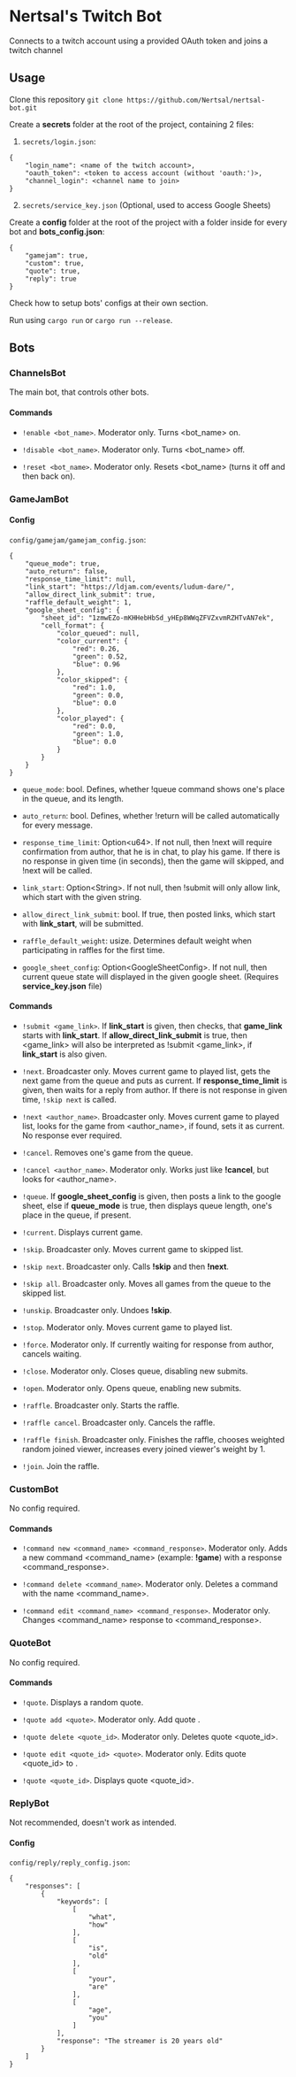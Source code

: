 # Nertsal's Twitch Bot

Connects to a twitch account using a provided OAuth token and joins a twitch channel

## Usage

Clone this repository `git clone https://github.com/Nertsal/nertsal-bot.git`

Create a **secrets** folder at the root of the project, containing 2 files:
1. `secrets/login.json`:
```
{
    "login_name": <name of the twitch account>,
    "oauth_token": <token to access account (without 'oauth:')>,
    "channel_login": <channel name to join>
}
```
2. `secrets/service_key.json` (Optional, used to access Google Sheets)

Create a **config** folder at the root of the project with a folder inside for every bot and **bots_config.json**:
```
{
    "gamejam": true,
    "custom": true,
    "quote": true,
    "reply": true
}
```

Check how to setup bots' configs at their own section.

Run using `cargo run` or `cargo run --release`.

## Bots

### **ChannelsBot**

The main bot, that controls other bots.

#### Commands

- `!enable <bot_name>`. Moderator only. Turns <bot_name> on.

- `!disable <bot_name>`. Moderator only. Turns <bot_name> off.

- `!reset <bot_name>`. Moderator only. Resets <bot_name> (turns it off and then back on).

### **GameJamBot**

#### Config

`config/gamejam/gamejam_config.json`:
```
{
    "queue_mode": true,
    "auto_return": false,
    "response_time_limit": null,
    "link_start": "https://ldjam.com/events/ludum-dare/",
    "allow_direct_link_submit": true,
    "raffle_default_weight": 1,
    "google_sheet_config": {
        "sheet_id": "1zmwEZo-mKHHebHbSd_yHEp8WWqZFVZxvmRZHTvAN7ek",
        "cell_format": {
            "color_queued": null,
            "color_current": {
                "red": 0.26,
                "green": 0.52,
                "blue": 0.96
            },
            "color_skipped": {
                "red": 1.0,
                "green": 0.0,
                "blue": 0.0
            },
            "color_played": {
                "red": 0.0,
                "green": 1.0,
                "blue": 0.0
            }
        }
    }
}
```

- `queue_mode`: bool. Defines, whether !queue command shows one's place in the queue, and its length.

- `auto_return`: bool. Defines, whether !return will be called automatically for every message.

- `response_time_limit`: Option\<u64\>. If not null, then !next will require confirmation from author, that he is in chat, to play his game. If there is no response in given time (in seconds), then the game will skipped, and !next will be called.

- `link_start`: Option\<String\>. If not null, then !submit will only allow link, which start with the given string.

- `allow_direct_link_submit`: bool. If true, then posted links, which start with **link_start**, will be submitted.

- `raffle_default_weight`: usize. Determines default weight when participating in raffles for the first time.

- `google_sheet_config`: Option\<GoogleSheetConfig\>. If not null, then current queue state will displayed in the given google sheet. (Requires **service_key.json** file)

#### Commands

- `!submit <game_link>`. If **link_start** is given, then checks, that **game_link** starts with **link_start**. If **allow_direct_link_submit** is true, then <game_link> will also be interpreted as !submit <game_link>, if **link_start** is also given.

- `!next`. Broadcaster only. Moves current game to played list, gets the next game from the queue and puts as current. If **response_time_limit** is given, then waits for a reply from author. If there is not response in given time, `!skip next` is called.

- `!next <author_name>`. Broadcaster only. Moves current game to played list, looks for the game from <author_name>, if found, sets it as current. No response ever required.

- `!cancel`. Removes one's game from the queue.

- `!cancel <author_name>`. Moderator only. Works just like **!cancel**, but looks for <author_name>.

- `!queue`. If **google_sheet_config** is given, then posts a link to the google sheet, else if **queue_mode** is true, then displays queue length, one's place in the queue, if present.

- `!current`. Displays current game.

- `!skip`. Broadcaster only. Moves current game to skipped list.

- `!skip next`. Broadcaster only. Calls **!skip** and then **!next**.

- `!skip all`. Broadcaster only. Moves all games from the queue to the skipped list.

- `!unskip`. Broadcaster only. Undoes **!skip**.

- `!stop`. Moderator only. Moves current game to played list.

- `!force`. Moderator only. If currently waiting for response from author, cancels waiting.

- `!close`. Moderator only. Closes queue, disabling new submits.

- `!open`. Moderator only. Opens queue, enabling new submits.

- `!raffle`. Broadcaster only. Starts the raffle.

- `!raffle cancel`. Broadcaster only. Cancels the raffle.

- `!raffle finish`. Broadcaster only. Finishes the raffle, chooses weighted random joined viewer, increases every joined viewer's weight by 1.

- `!join`. Join the raffle.

### **CustomBot**

No config required.

#### Commands

- `!command new <command_name> <command_response>`. Moderator only. Adds a new command <command_name> (example: **!game**) with a response <command_response>.

- `!command delete <command_name>`. Moderator only. Deletes a command with the name <command_name>.

- `!command edit <command_name> <command_response>`. Moderator only. Changes <command_name> response to <command_response>.

### **QuoteBot**

No config required.

#### Commands

- `!quote`. Displays a random quote.

- `!quote add <quote>`. Moderator only. Add quote <quote>.

- `!quote delete <quote_id>`. Moderator only. Deletes quote <quote_id>.

- `!quote edit <quote_id> <quote>`. Moderator only. Edits quote <quote_id> to <quote>.

- `!quote <quote_id>`. Displays quote <quote_id>.

### **ReplyBot**

Not recommended, doesn't work as intended.

#### Config

`config/reply/reply_config.json`:
```
{
    "responses": [
        {
            "keywords": [
                [
                    "what",
                    "how"
                ],
                [
                    "is",
                    "old"
                ],
                [
                    "your",
                    "are"
                ],
                [
                    "age",
                    "you"
                ]
            ],
            "response": "The streamer is 20 years old"
        }
    ]
}
```
